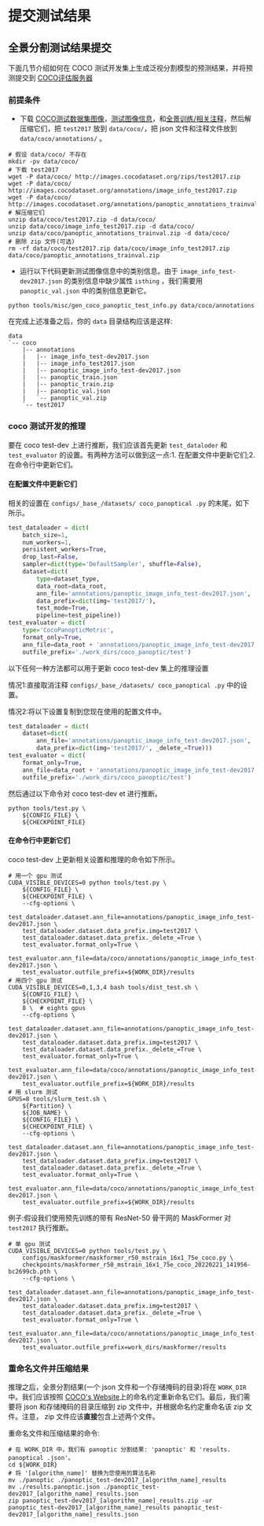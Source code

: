 # 提交测试结果

## 全景分割测试结果提交

下面几节介绍如何在 COCO 测试开发集上生成泛视分割模型的预测结果，并将预测提交到 [COCO评估服务器](https://competitions.codalab.org/competitions/19507)

### 前提条件

- 下载 [COCO测试数据集图像](http://images.cocodataset.org/zips/test2017.zip)，[测试图像信息](http://images.cocodataset.org/annotations/image_info_test2017.zip)，和[全景训练/相关注释](http://images.cocodataset.org/annotations/panoptic_annotations_trainval.zip)，然后解压缩它们，把 `test2017` 放到 `data/coco/`，把 json 文件和注释文件放到 `data/coco/annotations/` 。

```shell
# 假设 data/coco/ 不存在
mkdir -pv data/coco/
# 下载 test2017
wget -P data/coco/ http://images.cocodataset.org/zips/test2017.zip
wget -P data/coco/ http://images.cocodataset.org/annotations/image_info_test2017.zip
wget -P data/coco/ http://images.cocodataset.org/annotations/panoptic_annotations_trainval.zip
# 解压缩它们
unzip data/coco/test2017.zip -d data/coco/
unzip data/coco/image_info_test2017.zip -d data/coco/
unzip data/coco/panoptic_annotations_trainval.zip -d data/coco/
# 删除 zip 文件(可选)
rm -rf data/coco/test2017.zip data/coco/image_info_test2017.zip data/coco/panoptic_annotations_trainval.zip
```

- 运行以下代码更新测试图像信息中的类别信息。由于 `image_info_test-dev2017.json` 的类别信息中缺少属性 `isthing` ，我们需要用 `panoptic_val.json` 中的类别信息更新它。

```shell
python tools/misc/gen_coco_panoptic_test_info.py data/coco/annotations
```

在完成上述准备之后，你的 `data` 目录结构应该是这样:

```text
data
`-- coco
    |-- annotations
    |   |-- image_info_test-dev2017.json
    |   |-- image_info_test2017.json
    |   |-- panoptic_image_info_test-dev2017.json
    |   |-- panoptic_train.json
    |   |-- panoptic_train.zip
    |   |-- panoptic_val.json
    |   `-- panoptic_val.zip
    `-- test2017
```

### coco 测试开发的推理

要在 coco test-dev 上进行推断，我们应该首先更新 `test_dataloder` 和 `test_evaluator` 的设置。有两种方法可以做到这一点:1. 在配置文件中更新它们;2. 在命令行中更新它们。

#### 在配置文件中更新它们

相关的设置在 `configs/_base_/datasets/ coco_panoptical .py` 的末尾，如下所示。

```python
test_dataloader = dict(
    batch_size=1,
    num_workers=1,
    persistent_workers=True,
    drop_last=False,
    sampler=dict(type='DefaultSampler', shuffle=False),
    dataset=dict(
        type=dataset_type,
        data_root=data_root,
        ann_file='annotations/panoptic_image_info_test-dev2017.json',
        data_prefix=dict(img='test2017/'),
        test_mode=True,
        pipeline=test_pipeline))
test_evaluator = dict(
    type='CocoPanopticMetric',
    format_only=True,
    ann_file=data_root + 'annotations/panoptic_image_info_test-dev2017.json',
    outfile_prefix='./work_dirs/coco_panoptic/test')
```

以下任何一种方法都可以用于更新 coco test-dev 集上的推理设置

情况1:直接取消注释 `configs/_base_/datasets/ coco_panoptical .py` 中的设置。

情况2:将以下设置复制到您现在使用的配置文件中。

```python
test_dataloader = dict(
    dataset=dict(
        ann_file='annotations/panoptic_image_info_test-dev2017.json',
        data_prefix=dict(img='test2017/', _delete_=True)))
test_evaluator = dict(
    format_only=True,
    ann_file=data_root + 'annotations/panoptic_image_info_test-dev2017.json',
    outfile_prefix='./work_dirs/coco_panoptic/test')
```

然后通过以下命令对 coco test-dev et 进行推断。

```shell
python tools/test.py \
    ${CONFIG_FILE} \
    ${CHECKPOINT_FILE}
```

#### 在命令行中更新它们

coco test-dev 上更新相关设置和推理的命令如下所示。

```shell
# 用一个 gpu 测试
CUDA_VISIBLE_DEVICES=0 python tools/test.py \
    ${CONFIG_FILE} \
    ${CHECKPOINT_FILE} \
    --cfg-options \
    test_dataloader.dataset.ann_file=annotations/panoptic_image_info_test-dev2017.json \
    test_dataloader.dataset.data_prefix.img=test2017 \
    test_dataloader.dataset.data_prefix._delete_=True \
    test_evaluator.format_only=True \
    test_evaluator.ann_file=data/coco/annotations/panoptic_image_info_test-dev2017.json \
    test_evaluator.outfile_prefix=${WORK_DIR}/results
# 用四个 gpu 测试
CUDA_VISIBLE_DEVICES=0,1,3,4 bash tools/dist_test.sh \
    ${CONFIG_FILE} \
    ${CHECKPOINT_FILE} \
    8 \  # eights gpus
    --cfg-options \
    test_dataloader.dataset.ann_file=annotations/panoptic_image_info_test-dev2017.json \
    test_dataloader.dataset.data_prefix.img=test2017 \
    test_dataloader.dataset.data_prefix._delete_=True \
    test_evaluator.format_only=True \
    test_evaluator.ann_file=data/coco/annotations/panoptic_image_info_test-dev2017.json \
    test_evaluator.outfile_prefix=${WORK_DIR}/results
# 用 slurm 测试
GPUS=8 tools/slurm_test.sh \
    ${Partition} \
    ${JOB_NAME} \
    ${CONFIG_FILE} \
    ${CHECKPOINT_FILE} \
    --cfg-options \
    test_dataloader.dataset.ann_file=annotations/panoptic_image_info_test-dev2017.json \
    test_dataloader.dataset.data_prefix.img=test2017 \
    test_dataloader.dataset.data_prefix._delete_=True \
    test_evaluator.format_only=True \
    test_evaluator.ann_file=data/coco/annotations/panoptic_image_info_test-dev2017.json \
    test_evaluator.outfile_prefix=${WORK_DIR}/results
```

例子:假设我们使用预先训练的带有 ResNet-50 骨干网的 MaskFormer 对 `test2017` 执行推断。

```shell
# 单 gpu 测试
CUDA_VISIBLE_DEVICES=0 python tools/test.py \
    configs/maskformer/maskformer_r50_mstrain_16x1_75e_coco.py \
    checkpoints/maskformer_r50_mstrain_16x1_75e_coco_20220221_141956-bc2699cb.pth \
    --cfg-options \
    test_dataloader.dataset.ann_file=annotations/panoptic_image_info_test-dev2017.json \
    test_dataloader.dataset.data_prefix.img=test2017 \
    test_dataloader.dataset.data_prefix._delete_=True \
    test_evaluator.format_only=True \
    test_evaluator.ann_file=data/coco/annotations/panoptic_image_info_test-dev2017.json \
    test_evaluator.outfile_prefix=work_dirs/maskformer/results
```

### 重命名文件并压缩结果

推理之后，全景分割结果(一个 json 文件和一个存储掩码的目录)将在 `WORK_DIR` 中。我们应该按照 [COCO's Website](https://cocodataset.org/#upload)上的命名约定重新命名它们。最后，我们需要将 json 和存储掩码的目录压缩到 zip 文件中，并根据命名约定重命名该 zip 文件。注意， zip 文件应该**直接**包含上述两个文件。

重命名文件和压缩结果的命令:

```shell
# 在 WORK_DIR 中，我们有 panoptic 分割结果: 'panoptic' 和 'results. panoptical .json'。
cd ${WORK_DIR}
# 将 '[algorithm_name]' 替换为您使用的算法名称
mv ./panoptic ./panoptic_test-dev2017_[algorithm_name]_results
mv ./results.panoptic.json ./panoptic_test-dev2017_[algorithm_name]_results.json
zip panoptic_test-dev2017_[algorithm_name]_results.zip -ur panoptic_test-dev2017_[algorithm_name]_results panoptic_test-dev2017_[algorithm_name]_results.json
```
